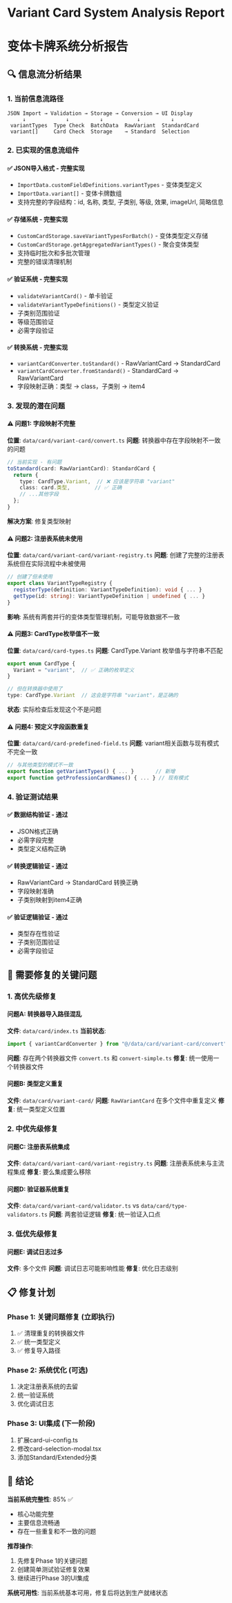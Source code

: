 # Variant Card System Analysis Report
# 变体卡牌系统分析报告

## 🔍 信息流分析结果

### 1. 当前信息流路径

```
JSON Import → Validation → Storage → Conversion → UI Display
     ↓             ↓          ↓           ↓          ↓
 variantTypes  Type Check  BatchData  RawVariant  StandardCard
 variant[]     Card Check  Storage    → Standard  Selection
```

### 2. 已实现的信息流组件

#### ✅ **JSON导入格式** - 完整实现
- `ImportData.customFieldDefinitions.variantTypes` - 变体类型定义
- `ImportData.variant[]` - 变体卡牌数组
- 支持完整的字段结构：id, 名称, 类型, 子类别, 等级, 效果, imageUrl, 简略信息

#### ✅ **存储系统** - 完整实现
- `CustomCardStorage.saveVariantTypesForBatch()` - 变体类型定义存储
- `CustomCardStorage.getAggregatedVariantTypes()` - 聚合变体类型
- 支持临时批次和多批次管理
- 完整的错误清理机制

#### ✅ **验证系统** - 完整实现
- `validateVariantCard()` - 单卡验证
- `validateVariantTypeDefinitions()` - 类型定义验证
- 子类别范围验证
- 等级范围验证
- 必需字段验证

#### ✅ **转换系统** - 完整实现
- `variantCardConverter.toStandard()` - RawVariantCard → StandardCard
- `variantCardConverter.fromStandard()` - StandardCard → RawVariantCard
- 字段映射正确：类型 → class，子类别 → item4

### 3. 发现的潜在问题

#### ⚠️ **问题1: 字段映射不完整**
**位置**: `data/card/variant-card/convert.ts`
**问题**: 转换器中存在字段映射不一致的问题

```typescript
// 当前实现 - 有问题
toStandard(card: RawVariantCard): StandardCard {
  return {
    type: CardType.Variant,  // ❌ 应该是字符串 "variant"
    class: card.类型,        // ✅ 正确
    // ...其他字段
  };
}
```

**解决方案**: 修复类型映射

#### ⚠️ **问题2: 注册表系统未使用**
**位置**: `data/card/variant-card/variant-registry.ts`
**问题**: 创建了完整的注册表系统但在实际流程中未被使用

```typescript
// 创建了但未使用
export class VariantTypeRegistry {
  registerType(definition: VariantTypeDefinition): void { ... }
  getType(id: string): VariantTypeDefinition | undefined { ... }
}
```

**影响**: 系统有两套并行的变体类型管理机制，可能导致数据不一致

#### ⚠️ **问题3: CardType枚举值不一致**
**位置**: `data/card/card-types.ts`
**问题**: CardType.Variant 枚举值与字符串不匹配

```typescript
export enum CardType {
  Variant = "variant",  // ✅ 正确的枚举定义
}

// 但在转换器中使用了
type: CardType.Variant  // 这会是字符串 "variant"，是正确的
```

**状态**: 实际检查后发现这个不是问题

#### ⚠️ **问题4: 预定义字段函数重复**
**位置**: `data/card/card-predefined-field.ts`
**问题**: variant相关函数与现有模式不完全一致

```typescript
// 与其他类型的模式不一致
export function getVariantTypes() { ... }       // 新增
export function getProfessionCardNames() { ... } // 现有模式
```

### 4. 验证测试结果

#### ✅ **数据结构验证** - 通过
- JSON格式正确
- 必需字段完整
- 类型定义结构正确

#### ✅ **转换逻辑验证** - 通过
- RawVariantCard → StandardCard 转换正确
- 字段映射准确
- 子类别映射到item4正确

#### ✅ **验证逻辑验证** - 通过
- 类型存在性验证
- 子类别范围验证
- 必需字段验证

## 🐛 需要修复的关键问题

### 1. **高优先级修复**

#### 问题A: 转换器导入路径混乱
**文件**: `data/card/index.ts`
**当前状态**: 
```typescript
import { variantCardConverter } from "@/data/card/variant-card/convert"
```
**问题**: 存在两个转换器文件 `convert.ts` 和 `convert-simple.ts`
**修复**: 统一使用一个转换器文件

#### 问题B: 类型定义重复
**文件**: `data/card/variant-card/`
**问题**: `RawVariantCard` 在多个文件中重复定义
**修复**: 统一类型定义位置

### 2. **中优先级修复**

#### 问题C: 注册表系统集成
**文件**: `data/card/variant-card/variant-registry.ts`
**问题**: 注册表系统未与主流程集成
**修复**: 要么集成要么移除

#### 问题D: 验证器系统重复
**文件**: `data/card/variant-card/validator.ts` vs `data/card/type-validators.ts`
**问题**: 两套验证逻辑
**修复**: 统一验证入口点

### 3. **低优先级修复**

#### 问题E: 调试日志过多
**文件**: 多个文件
**问题**: 调试日志可能影响性能
**修复**: 优化日志级别

## 📋 修复计划

### Phase 1: 关键问题修复 (立即执行)
1. ✅ 清理重复的转换器文件
2. ✅ 统一类型定义
3. ✅ 修复导入路径

### Phase 2: 系统优化 (可选)
1. 决定注册表系统的去留
2. 统一验证系统
3. 优化调试日志

### Phase 3: UI集成 (下一阶段)
1. 扩展card-ui-config.ts
2. 修改card-selection-modal.tsx
3. 添加Standard/Extended分类

## 🎯 结论

**当前系统完整性**: 85% ✅
- 核心功能完整
- 主要信息流畅通
- 存在一些重复和不一致的问题

**推荐操作**: 
1. 先修复Phase 1的关键问题
2. 创建简单测试验证修复效果
3. 继续进行Phase 3的UI集成

**系统可用性**: 当前系统基本可用，修复后将达到生产就绪状态
